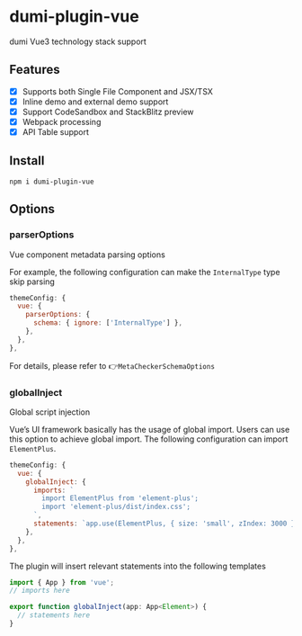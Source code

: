 # dumi-plugin-vue

dumi Vue3 technology stack support

## Features

- [x] Supports both Single File Component and JSX/TSX
- [x] Inline demo and external demo support
- [x] Support CodeSandbox and StackBlitz preview
- [x] Webpack processing
- [x] API Table support

## Install

```
npm i dumi-plugin-vue
```

## Options

### parserOptions

Vue component metadata parsing options

For example, the following configuration can make the `InternalType` type skip parsing

```js
themeConfig: {
  vue: {
    parserOptions: {
      schema: { ignore: ['InternalType'] },
    },
  },
},
```

For details, please refer to :point_right:`MetaCheckerSchemaOptions`

### globalInject

Global script injection

Vue’s UI framework basically has the usage of global import. Users can use this option to achieve global import. The following configuration can import `ElementPlus`.

```js
themeConfig: {
  vue: {
    globalInject: {
      imports: `
        import ElementPlus from 'element-plus';
        import 'element-plus/dist/index.css';
      `,
      statements: `app.use(ElementPlus, { size: 'small', zIndex: 3000 });`
    },
  },
},
```

The plugin will insert relevant statements into the following templates

```ts
import { App } from 'vue';
// imports here

export function globalInject(app: App<Element>) {
  // statements here
}
```
